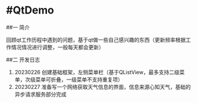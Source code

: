 # #QtDemo

##一 简介

​		回顾qt工作历程中遇到的问题，基于qt做一些自己感兴趣的东西（更新频率根据工作情况情况进行调整，一般每天都会更新）

##二 开发日志

1. 20230226   创建基础框架，左侧菜单栏（基于QListView，最多支持二级菜单，次级菜单可折叠，一级菜单不支持重复项）
2. 20230227 准备写一个网络获取天气信息的界面，信息来源心知天气，基础的异步请求服务部分完成 
